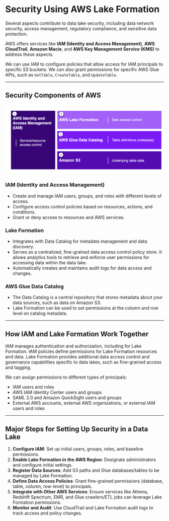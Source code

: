 # Security Using AWS Lake Formation

Several aspects contribute to data lake security, including data network security, access management, regulatory compliance, and sensitive data protection.

AWS offers services like **IAM (Identity and Access Management)**, **AWS CloudTrail**, **Amazon Macie**, and **AWS Key Management Service (KMS)** to address these aspects.

We can use IAM to configure policies that allow access for IAM principals to specific S3 buckets. We can also grant permissions for specific AWS Glue APIs, such as `GetTable`, `CreateTable`, and `UpdateTable`.

---
## Security Components of AWS

![Security Components](images/security_components_aws.png)

### IAM (Identity and Access Management)
* Create and manage IAM users, groups, and roles with different levels of access.
* Configure access control policies based on resources, actions, and conditions.
* Grant or deny access to resources and AWS services.

### Lake Formation
* Integrates with Data Catalog for metadata management and data discovery.
* Serves as a centralized, fine-grained data access control policy store. It allows analytics tools to retrieve and enforce user permissions for accessing data within the data lake.
* Automatically creates and maintains audit logs for data access and changes.

### AWS Glue Data Catalog
* The Data Catalog is a central repository that stores metadata about your data sources, such as data on Amazon S3.
* Lake Formation can be used to set permissions at the column and row level on catalog metadata.

---
## How IAM and Lake Formation Work Together

IAM manages authentication and authorization, including for Lake Formation. IAM policies define permissions for Lake Formation resources and data. Lake Formation provides additional data access control and governance capabilities specific to data lakes, such as fine-grained access and tagging.

We can assign permissions to different types of principals:

* IAM users and roles
* AWS IAM Identity Center users and groups
* SAML 2.0 and Amazon QuickSight users and groups
* External AWS accounts, external AWS organizations, or external IAM users and roles

---
## Major Steps for Setting Up Security in a Data Lake

1.  **Configure IAM**: Set up initial users, groups, roles, and baseline permissions.
2.  **Enable Lake Formation in the AWS Region**: Designate administrators and configure initial settings.
3.  **Register Data Sources**: Add S3 paths and Glue databases/tables to be managed by Lake Formation.
4.  **Define Data Access Policies**: Grant fine-grained permissions (database, table, column, row-level) to principals.
5.  **Integrate with Other AWS Services**: Ensure services like Athena, Redshift Spectrum, EMR, and Glue crawlers/ETL jobs can leverage Lake Formation permissions.
6.  **Monitor and Audit**: Use CloudTrail and Lake Formation audit logs to track access and policy changes.